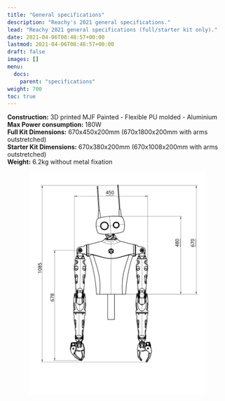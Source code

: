 ```yaml
---
title: "General specifications"
description: "Reachy's 2021 general specifications."
lead: "Reachy 2021 general specifications (full/starter kit only)."
date: 2021-04-06T08:48:57+00:00
lastmod: 2021-04-06T08:48:57+00:00
draft: false
images: []
menu:
  docs:
    parent: "specifications"
weight: 700
toc: true
---
```


**Construction:** 3D printed MJF Painted - Flexible PU molded - Aluminium   
**Max Power consumption:** 180W   
**Full Kit Dimensions:** 670x450x200mm (670x1800x200mm with arms outstretched)   
**Starter Kit Dimensions:** 670x380x200mm (670x1008x200mm with arms outstretched)    
**Weight:** 6.2kg without metal fixation   

<p align="center">
  <img src="reachy_schematic.png" alt="drawing" width="80%"/>
</p>

